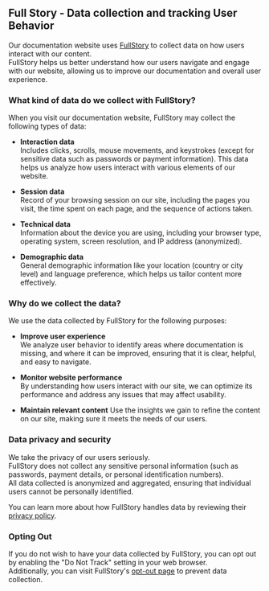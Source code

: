 


## Full Story - Data collection and tracking User Behavior 

Our documentation website uses [FullStory](https://www.fullstory.com/) to collect data on how users interact with our content.  
FullStory helps us better understand how our users navigate and engage with our website, allowing us to improve our documentation and overall user experience.

### What kind of data do we collect with FullStory?

When you visit our documentation website, FullStory may collect the following types of data:

- **Interaction data**  
  Includes clicks, scrolls, mouse movements, and keystrokes (except for sensitive data such as passwords or payment information). This data helps us analyze how users interact with various elements of our website.

- **Session data**  
   Record of your browsing session on our site, including the pages you visit, the time spent on each page, and the sequence of actions taken.

- **Technical data**   
  Information about the device you are using, including your browser type, operating system, screen resolution, and IP address (anonymized).

- **Demographic data**  
  General demographic information like your location (country or city level) and language preference, which helps us tailor content more effectively.

### Why do we collect the data? 

We use the data collected by FullStory for the following purposes:

* **Improve user experience**  
  We analyze user behavior to identify areas where documentation is missing, and where it can be improved, ensuring that it is clear, helpful, and easy to navigate.

* **Monitor website performance**  
  By understanding how users interact with our site, we can optimize its performance and address any issues that may affect usability.
  
* **Maintain relevant content**
  Use the insights we gain to refine the content on our site, making sure it meets the needs of our users.

### Data privacy and security

We take the privacy of our users seriously.  
FullStory does not collect any sensitive personal information (such as passwords, payment details, or personal identification numbers).  
All data collected is anonymized and aggregated, ensuring that individual users cannot be personally identified.

You can learn more about how FullStory handles data by reviewing their [privacy policy](https://www.fullstory.com/legal/privacy-policy).

### Opting Out

If you do not wish to have your data collected by FullStory, you can opt out by enabling the "Do Not Track" setting in your web browser.  
Additionally, you can visit FullStory's [opt-out page](https://www.fullstory.com/optout) to prevent data collection.



